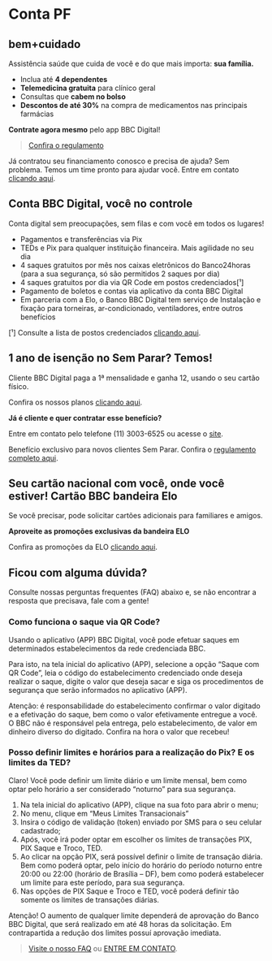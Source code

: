 # Conta PF

## bem+cuidado

Assistência saúde que cuida de você e do que mais importa: **sua família.**

- Inclua até **4 dependentes**
- **Telemedicina gratuita** para clínico geral
- Consultas que **cabem no bolso**
- **Descontos de até 30%** na compra de medicamentos nas principais farmácias

**Contrate agora mesmo** pelo app BBC Digital!
> [Confira o regulamento](https://bancobbcdigital.com.br/PDFs/regulamento_bemcuidado/Regulamento_BemCuidado_-_V1_FINAL.pdf)

Já contratou seu financiamento conosco e precisa de ajuda? Sem problema. Temos um time pronto para ajudar você. Entre em contato [clicando aqui](https://bancobbcdigital.com.br/canais-atendimento).

## Conta BBC Digital, você no controle

Conta digital sem preocupações, sem filas e com você em todos os lugares!

- Pagamentos e transferências via Pix
- TEDs e Pix para qualquer instituição financeira. Mais agilidade no seu dia
- 4 saques gratuitos por mês nos caixas eletrônicos do Banco24horas (para a sua segurança, só são permitidos 2 saques por dia)
- 4 saques gratuitos por dia via QR Code em postos credenciados[¹]
- Pagamento de boletos e contas via aplicativo da conta BBC Digital
- Em parceria com a Elo, o Banco BBC Digital tem serviço de Instalação e fixação para torneiras, ar-condicionado, ventiladores, entre outros benefícios

[¹] Consulte a lista de postos credenciados [clicando aqui](https://bancobbcdigital.com.br/PDFs/2.1.CONTA_PF/Postos%20com%20Saque%20via%20QR%20Code.pdf).


## 1 ano de isenção no Sem Parar? Temos!

Cliente BBC Digital paga a 1ª mensalidade e ganha 12, usando o seu cartão físico.

Confira os nossos planos [clicando aqui](https://bancobbcdigital.com.br/PDFs/2.1.CONTA_PF/Condicoes%20da%20Parceira%20Sem%20Parar.pdf).

**Já é cliente e quer contratar esse benefício?**

Entre em contato pelo telefone (11) 3003-6525 ou acesse o [site](https://www.semparar.com.br/parceria-bbc).

Benefício exclusivo para novos clientes Sem Parar. Confira o [regulamento completo aqui](https://bancobbcdigital.com.br/PDFs/2.1.CONTA_PF/Condicoes%20da%20Parceira%20Sem%20Parar.pdf).

## Seu cartão nacional com você, onde você estiver! Cartão BBC bandeira Elo

Se você precisar, pode solicitar cartões adicionais para familiares e amigos.

**Aproveite as promoções exclusivas da bandeira ELO**

Confira as promoções da ELO [clicando aqui](https://www.elo.com.br/programa-use-elo).

## Ficou com alguma dúvida?

Consulte nossas perguntas frequentes (FAQ) abaixo e, se não encontrar a resposta que precisava, fale com a gente!

### Como funciona o saque via QR Code?

Usando o aplicativo (APP) BBC Digital, você pode efetuar saques em determinados estabelecimentos da rede credenciada BBC.

Para isto, na tela inicial do aplicativo (APP), selecione a opção “Saque com QR Code”, leia o código do estabelecimento credenciado onde deseja realizar o saque, digite o valor que deseja sacar e siga os procedimentos de segurança que serão informados no aplicativo (APP).

Atenção: é responsabilidade do estabelecimento confirmar o valor digitado e a efetivação do saque, bem como o valor efetivamente entregue a você. O BBC não é responsável pela entrega, pelo estabelecimento, de valor em dinheiro diverso do digitado. Confira na hora o valor que recebeu!

### Posso definir limites e horários para a realização do Pix? E os limites da TED?

Claro! Você pode definir um limite diário e um limite mensal, bem como optar pelo horário a ser considerado “noturno” para sua segurança.

1. Na tela inicial do aplicativo (APP), clique na sua foto para abrir o menu;
2. No menu, clique em “Meus Limites Transacionais”
3. Insira o código de validação (token) enviado por SMS para o seu celular cadastrado;
4. Após, você irá poder optar em escolher os limites de transações PIX, PIX Saque e Troco, TED.
5. Ao clicar na opção PIX, será possível definir o limite de transação diária. Bem como poderá optar, pelo início do horário do período noturno entre 20:00 ou 22:00 (horário de Brasília – DF), bem como poderá estabelecer um limite para este período, para sua segurança.
6. Nas opções de PIX Saque e Troco e TED, você poderá definir tão somente os limites de transações diárias.

Atenção! O aumento de qualquer limite dependerá de aprovação do Banco BBC Digital, que será realizado em até 48 horas da solicitação. Em contrapartida a redução dos limites possuí aprovação imediata.

> [Visite o nosso FAQ](https://bancobbcdigital.com.br/perguntas-frequentes) ou [ENTRE EM CONTATO](https://bancobbcdigital.com.br/canais-atendimento).
